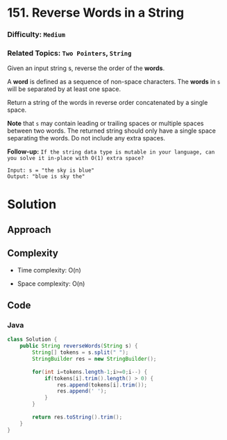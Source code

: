 # 151. Reverse Words in a String
### Difficulty: `Medium`
### Related Topics: `Two Pointers`, `String` 

Given an input string s, reverse the order of the **words**.

A **word** is defined as a sequence of non-space characters. The **words** in `s` will be separated by at least one space.

Return a string of the words in reverse order concatenated by a single space.

**Note** that `s` may contain leading or trailing spaces or multiple spaces between two words. The returned string should only have a single space separating the words. Do not include any extra spaces.

**Follow-up:** `If the string data type is mutable in your language, can you solve it in-place with O(1) extra space?`

```
Input: s = "the sky is blue"
Output: "blue is sky the"
```

# Solution

## Approach
<!-- Describe your approach to solving the problem. -->

## Complexity
- Time complexity: O(n)
<!-- Add your time complexity here, e.g. $$O(n)$$ -->

- Space complexity: O(n)
<!-- Add your space complexity here, e.g. $$O(n)$$ -->

## Code
### Java
```java
class Solution {
    public String reverseWords(String s) {
        String[] tokens = s.split(" ");
        StringBuilder res = new StringBuilder();
        
        for(int i=tokens.length-1;i>=0;i--) {
            if(tokens[i].trim().length() > 0) {
                res.append(tokens[i].trim());
                res.append(' ');
            }
        }
        
        return res.toString().trim();
    }
}
```